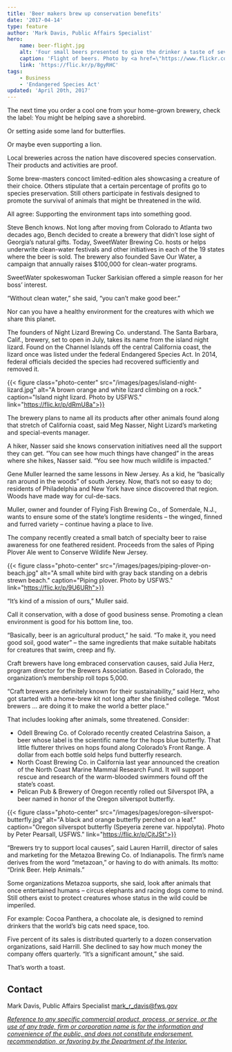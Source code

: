 ```yaml
---
title: 'Beer makers brew up conservation benefits'
date: '2017-04-14'
type: feature
author: 'Mark Davis, Public Affairs Specialist'
hero:
    name: beer-flight.jpg
    alt: 'Four small beers presented to give the drinker a taste of several types of beer.'
    caption: 'Flight of beers. Photo by <a href=\"https://www.flickr.com/photos/insignifica/\">Jennifer Schmennifer</a>, <a href=\"https://creativecommons.org/licenses/by-nc/2.0/\">CC BY-NC 2.0</a>.'
    link: 'https://flic.kr/p/8gyRHC'
tags:
    - Business
    - 'Endangered Species Act'
updated: 'April 20th, 2017'
---
```


The next time you order a cool one from your home-grown brewery, check the label: You might be helping save a shorebird.  

Or setting aside some land for butterflies.  

Or maybe even supporting a lion.  

Local breweries across the nation have discovered species conservation. Their products and activities are proof.

Some brew-masters concoct limited-edition ales showcasing a creature of their choice. Others stipulate that a certain percentage of profits go to species preservation. Still others participate in festivals designed to promote the survival of animals that might be threatened in the wild.

All agree: Supporting the environment taps into something good.

Steve Bench knows. Not long after moving from Colorado to Atlanta two decades ago, Bench decided to create a brewery that didn’t lose sight of Georgia’s natural gifts. Today, SweetWater Brewing Co. hosts or helps underwrite clean-water festivals and other initiatives in each of the 19 states where the beer is sold. The brewery also founded Save Our Water, a campaign that annually raises $100,000 for clean-water programs.

SweetWater spokeswoman Tucker Sarkisian offered a simple reason for her boss’ interest.

“Without clean water,” she said, “you can’t make good beer.”

Nor can you have a healthy environment for the creatures with which we share this planet.

The founders of Night Lizard Brewing Co. understand. The Santa Barbara, Calif., brewery, set to open in July, takes its name from the island night lizard. Found on the Channel Islands off the central California coast, the lizard once was listed under the federal Endangered Species Act. In 2014, federal officials decided the species had recovered sufficiently and removed it.

{{< figure class="photo-center" src="/images/pages/island-night-lizard.jpg" alt="A brown orange and white lizard climbing on a rock." caption="Island night lizard. Photo by USFWS." link="https://flic.kr/p/dRmU8a">}}

The brewery plans to name all its products after other animals found along that stretch of California coast, said Meg Nasser, Night Lizard’s marketing and special-events manager.

A hiker, Nasser said she knows conservation initiatives need all the support they can get. “You can see how much things have changed” in the areas where she hikes, Nasser said. “You see how much wildlife is impacted.”

Gene Muller learned the same lessons in New Jersey. As a kid, he “basically ran around in the woods” of south Jersey. Now, that’s not so easy to do; residents of Philadelphia and New York have since discovered that region. Woods have made way for cul-de-sacs.

Muller, owner and founder of Flying Fish Brewing Co., of Somerdale, N.J., wants to ensure some of the state’s longtime residents – the winged, finned and furred variety – continue having a place to live.

The company recently created a small batch of specialty beer to raise awareness for one feathered resident. Proceeds from the sales of Piping Plover Ale went to Conserve Wildlife New Jersey.

{{< figure class="photo-center" src="/images/pages/piping-plover-on-beach.jpg" alt="A small white bird with gray back standing on a debris strewn beach." caption="Piping plover. Photo by USFWS." link="https://flic.kr/p/9U6URh">}}

“It’s kind of a mission of ours,” Muller said.

Call it conservation, with a dose of good business sense. Promoting a clean environment is good for his bottom line, too.

“Basically, beer is an agricultural product,” he said. “To make it, you need good soil, good water” – the same ingredients that make suitable habitats for creatures that swim, creep and fly.

Craft brewers have long embraced conservation causes, said Julia Herz, program director for the Brewers Association. Based in Colorado, the organization’s membership roll tops 5,000.

“Craft brewers are definitely known for their sustainability,” said Herz, who got started with a home-brew kit not long after she finished college. “Most brewers … are doing it to make the world a better place.”

That includes looking after animals, some threatened. Consider:

 - Odell Brewing Co. of Colorado recently created Celastrina Saison, a beer whose label is the scientific name for the hops blue butterfly. That little flutterer thrives on hops found along Colorado’s Front Range. A dollar from each bottle sold helps fund butterfly research.
 - North Coast Brewing Co. in California last year announced the creation of the North Coast Marine Mammal Research Fund. It will support rescue and research of the warm-blooded swimmers found off the state’s coast.
 - Pelican Pub &amp; Brewery of Oregon recently rolled out Silverspot IPA, a beer named in honor of the Oregon silverspot butterfly.

{{< figure class="photo-center" src="/images/pages/oregon-silverspot-butterfly.jpg" alt="A black and orange butterfly perched on a leaf." caption="Oregon silverspot butterfly (Speyeria zerene var. hippolyta). Photo by Peter Pearsall, USFWS." link="https://flic.kr/p/CjtJSt">}}

“Brewers try to support local causes”, said Lauren Harrill, director of sales and marketing for the Metazoa Brewing Co. of Indianapolis. The firm’s name derives from the word “metazoan,” or having to do with animals. Its motto: “Drink Beer. Help Animals.”

Some organizations Metazoa supports, she said, look after animals that once entertained humans – circus elephants and racing dogs come to mind. Still others exist to protect creatures whose status in the wild could be imperiled.

For example: Cocoa Panthera, a chocolate ale, is designed to remind drinkers that the world’s big cats need space, too.

Five percent of its sales is distributed quarterly to a dozen conservation organizations, said Harrill. She declined to say how much money the company offers quarterly. “It’s a significant amount,” she said.

That’s worth a toast.

## Contact

Mark Davis, Public Affairs Specialist 
[mark_r_davis@fws.gov](mailto:mark_r_davis@fws.gov?subject=Re:+Beer+makers+brew+up+conservation+benefits)

*[Reference to any specific commercial product, process, or service, or the use of any trade, firm or corporation name is for the information and convenience of the public, and does not constitute endorsement, recommendation, or favoring by the Department of the Interior.](https://www.doi.gov/disclaimer)*
